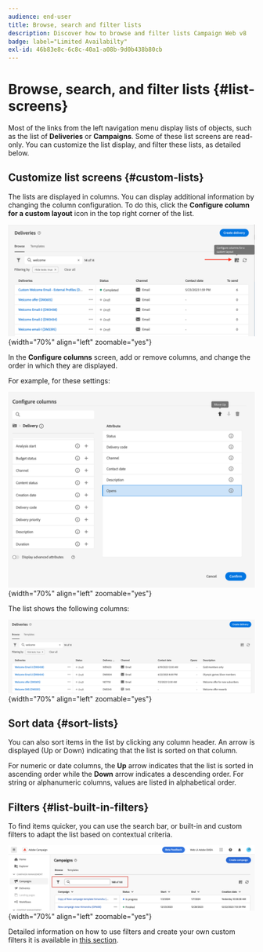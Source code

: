 ```yaml
---
audience: end-user
title: Browse, search and filter lists
description: Discover how to browse and filter lists Campaign Web v8
badge: label="Limited Availabilty"
exl-id: 46b83e8c-6c8c-40a1-a08b-9d0b438b80cb
---
```

# Browse, search, and filter lists {#list-screens}

Most of the links from the left navigation menu display lists of objects, such as the list of **Deliveries** or **Campaigns**. Some of these list screens are read-only. You can customize the list display, and filter these lists, as detailed below.

## Customize list screens {#custom-lists}

The lists are displayed in columns. You can display additional information by changing the column configuration. To do this, click the **Configure column for a custom layout** icon in the top right corner of the list. 

![](assets/config-columns.png){width="70%" align="left" zoomable="yes"}

In the **Configure columns** screen, add or remove columns, and change the order in which they are displayed.

For example, for these settings:

![](assets/columns.png){width="70%" align="left" zoomable="yes"}

The list shows the following columns:

![](assets/column-sample.png){width="70%" align="left" zoomable="yes"}

## Sort data {#sort-lists}

You can also sort items in the list by clicking any column header. An arrow is displayed (Up or Down) indicating that the list is sorted on that column. 

For numeric or date columns, the **Up** arrow indicates that the list is sorted in ascending order while the **Down** arrow indicates a descending order. For string or alphanumeric columns, values are listed in alphabetical order.

## Filters {#list-built-in-filters}

To find items quicker, you can use the search bar, or built-in and custom filters to adapt the list based on contextual criteria. 

![](assets/filter.png){width="70%" align="left" zoomable="yes"}

Detailed information on how to use filters and create your own custom filters it is available in [this section](../query/filter.md).

<!--
## Use advanced attributes {#adv-attributes}

>[!CONTEXTUALHELP]
>id="acw_attributepicker_advancedfields"
>title="Display advanced attributes"
>abstract="Only the most common attributes are displayed by default in the attribute list. Activate the **Display advanced attributes** toggle to see all available attributes for the current list in the left palette of the rule builder, such as nodes, groupings, 1-1 links, 1-N links."

>[!CONTEXTUALHELP]
>id="acw_rulebuilder_advancedfields"
>title="Rule builder advanced fields"
>abstract="Only the most common attributes are displayed by default in the attribute list. Activate the **Display advanced attributes** toggle to see all available attributes for the current list in the left palette of the rule builder, such as nodes, groupings, 1-1 links, 1-N links."

>[!CONTEXTUALHELP]
>id="acw_rulebuilder_properties_advanced"
>title="Rule builder advanced attributes"
>abstract="Only the most common attributes are displayed by default in the attribute list. Activate the **Display advanced attributes** toggle to see all available attributes for the current list in the left palette of the rule builder, such as nodes, groupings, 1-1 links, 1-N links."


Only most common attributes are displayed by default in the attribute list and filter configuration screens. Attributes which were set as `advanced` attributes in the data schema are hidden from the configuration screens. 

Activate the **Display advanced attributes** toggle to see all available attributes for the current list in the left palette of the rule builder, such as nodes, groupings, 1-1 links, 1-N links. The attribute list is updated instantly.


![](assets/adv-toggle.png){width="70%" align="left" zoomable="yes"}
-->